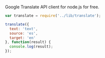 Google Translate API client for node.js for free.

```js
var translate = require('../lib/translate');

translate({
  text: 'text',
  source: 'es',
  target: 'en'
}, function(result) {
  console.log(result);
});
```
